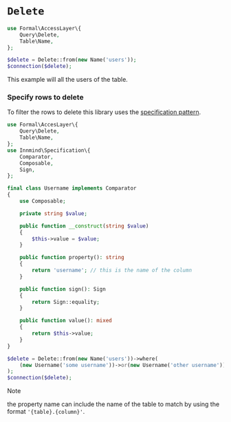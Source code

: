 # `Delete`

```php
use Formal\AccessLayer\{
    Query\Delete,
    Table\Name,
};

$delete = Delete::from(new Name('users'));
$connection($delete);
```

This example will all the users of the table.

### Specify rows to delete

To filter the rows to delete this library uses the [specification pattern](https://github.com/innmind/specification).

```php
use Formal\AccesLayer\{
    Query\Delete,
    Table\Name,
};
use Innmind\Specification\{
    Comparator,
    Composable,
    Sign,
};

final class Username implements Comparator
{
    use Composable;

    private string $value;

    public function __construct(string $value)
    {
        $this->value = $value;
    }

    public function property(): string
    {
        return 'username'; // this is the name of the column
    }

    public function sign(): Sign
    {
        return Sign::equality;
    }

    public function value(): mixed
    {
        return $this->value;
    }
}

$delete = Delete::from(new Name('users'))->where(
    (new Username('some username'))->or(new Username('other username')),
);
$connection($delete);
```

> [!NOTE]
> the property name can include the name of the table to match by using the format `'{table}.{column}'`.
